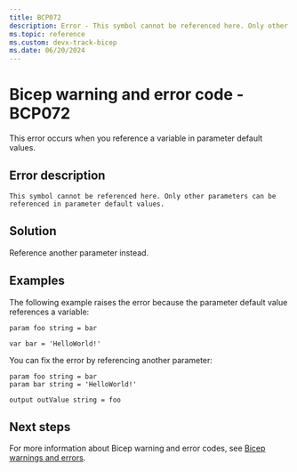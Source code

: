 ```yaml
---
title: BCP072
description: Error - This symbol cannot be referenced here. Only other parameters can be referenced in parameter default values.
ms.topic: reference
ms.custom: devx-track-bicep
ms.date: 06/20/2024
---
```


# Bicep warning and error code - BCP072

This error occurs when you reference a variable in parameter default values.

## Error description

`This symbol cannot be referenced here. Only other parameters can be referenced in parameter default values.`

## Solution

Reference another parameter instead.  

## Examples

The following example raises the error because the parameter default value references a variable:

```bicep
param foo string = bar

var bar = 'HelloWorld!'
```

You can fix the error by referencing another parameter:

```bicep
param foo string = bar
param bar string = 'HelloWorld!'

output outValue string = foo
```

## Next steps

For more information about Bicep warning and error codes, see [Bicep warnings and errors](./bicep-error-codes.md).